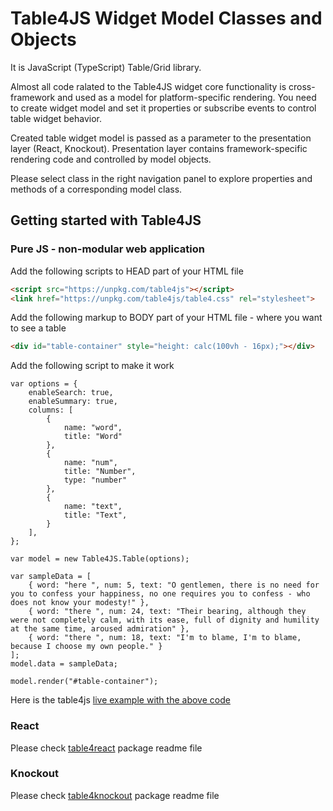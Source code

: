 # Table4JS Widget Model Classes and Objects
It is JavaScript (TypeScript) Table/Grid library.

Almost all code ralated to the Table4JS widget core functionality is cross-framework and used as a model for platform-specific rendering. You need to create widget model and set it properties or subscribe events to control table widget behavior.

Created table widget model is passed as a parameter to the presentation layer (React, Knockout). Presentation layer contains framework-specific rendering code and controlled by model objects.

Please select class in the right navigation panel to explore properties and methods of a corresponding model class.

## Getting started with Table4JS

### Pure JS - non-modular web application

Add the following scripts to HEAD part of your HTML file
```HTML
<script src="https://unpkg.com/table4js"></script>
<link href="https://unpkg.com/table4js/table4.css" rel="stylesheet">
```

Add the following markup to BODY part of your HTML file - where you want to see a table
```HTML
<div id="table-container" style="height: calc(100vh - 16px);"></div>
```

Add the following script to make it work
```JS
var options = {
    enableSearch: true,
    enableSummary: true,
    columns: [
        {
            name: "word",
            title: "Word"
        },
        {
            name: "num",
            title: "Number",
            type: "number"
        },
        {
            name: "text",
            title: "Text",
        }
    ],
};

var model = new Table4JS.Table(options);

var sampleData = [
    { word: "here ", num: 5, text: "O gentlemen, there is no need for you to confess your happiness, no one requires you to confess - who does not know your modesty!" },
    { word: "there ", num: 24, text: "Their bearing, although they were not completely calm, with its ease, full of dignity and humility at the same time, aroused admiration" },
    { word: "there ", num: 18, text: "I'm to blame, I'm to blame, because I choose my own people." }
];
model.data = sampleData;

model.render("#table-container");
```

Here is the table4js [live example with the above code](https://plnkr.co/edit/wBrB0EznDixVV1ra?open=lib%2Fscript.js&preview)

### React

Please check [table4react](https://www.npmjs.com/package/table4react) package readme file

### Knockout

Please check [table4knockout](https://www.npmjs.com/package/table4knockout) package readme file
